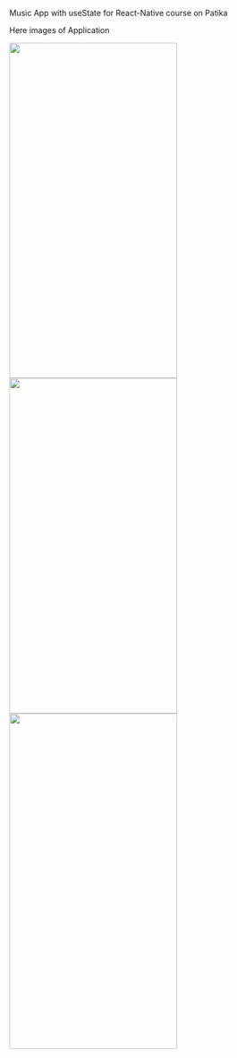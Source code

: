 Music App with useState for React-Native course on Patika

Here images of Application

<img src = "https://user-images.githubusercontent.com/83928108/142193504-3e3b1ff0-0553-42a6-a55e-2187a5142e4c.png" width="300" height = "600" >
<img src = "https://user-images.githubusercontent.com/83928108/142193550-db6df9d4-8777-496e-85fb-f4448bef0293.png" width="300" height = "600" >
<img src = "https://user-images.githubusercontent.com/83928108/142193553-094f9208-076d-4b9e-aaf8-1dcca95b34f3.png" width="300" height = "600" >


